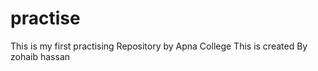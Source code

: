 # practise
This is my first practising Repository by Apna College
This is created By zohaib hassan   
